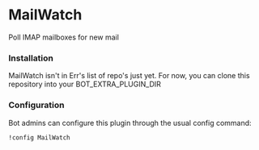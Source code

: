 MailWatch
=========

Poll IMAP mailboxes for new mail

### Installation

MailWatch isn't in Err's list of repo's just yet. For now, you can clone this repository into your BOT\_EXTRA\_PLUGIN\_DIR

### Configuration

Bot admins can configure this plugin through the usual config command:
 
	!config MailWatch

